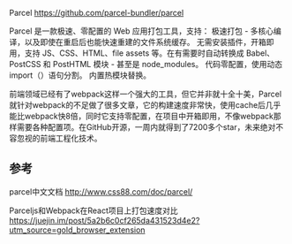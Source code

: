 Parcel
https://github.com/parcel-bundler/parcel

Parcel 是一款极速、零配置的 Web 应用打包工具，支持：
极速打包 - 多核心编译，以及即使在重启后也能快速重建的文件系统缓存。 
无需安装插件，开箱即用，支持 JS、CSS、HTML、file assets 等。在有需要时自动转换成 Babel、PostCSS 和 PostHTML 模块 - 甚至是 node_modules。 
代码零配置，使用动态 import（）语句分割。 
内置热模块替换。

前端领域已经有了webpack这样一个强大的工具，但它并非就十全十美，Parcel就针对webpack的不足做了很多文章，它的构建速度非常快，使用cache后几乎能比webpack快8倍，同时它支持零配置，在项目中开箱即用，不像webpack那样需要各种配置项。在GitHub开源，一周内就得到了7200多个star，未来绝对不容忽视的前端工程化技术。

## 参考
parcel中文文档
http://www.css88.com/doc/parcel/

Parceljs和Webpack在React项目上打包速度对比
https://juejin.im/post/5a2b6c0cf265da431523d4e2?utm_source=gold_browser_extension
